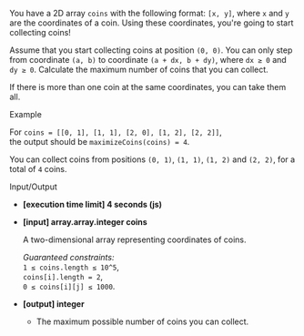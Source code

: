 
You have a 2D array  `coins`  with the following format:  `[x, y]`, where  `x`  and  `y`  are the coordinates of a coin. Using these coordinates, you're going to start collecting coins!

Assume that you start collecting coins at position  `(0, 0)`. You can only step from coordinate  `(a, b)`  to coordinate  `(a + dx, b + dy)`, where  `dx ≥ 0`  and  `dy ≥ 0`. Calculate the maximum number of coins that you can collect.

If there is more than one coin at the same coordinates, you can take them all.

Example

For  `coins = [[0, 1], [1, 1], [2, 0], [1, 2], [2, 2]]`,  
the output should be  `maximizeCoins(coins) = 4`.

You can collect coins from positions  `(0, 1)`,  `(1, 1)`,  `(1, 2)`  and  `(2, 2)`, for a total of  `4`  coins.

Input/Output

-   **[execution time limit] 4 seconds (js)**
    
-   **[input] array.array.integer coins**
    
    A two-dimensional array representing coordinates of coins.
    
    _Guaranteed constraints:_  
    `1 ≤ coins.length ≤ 10^5`,  
    `coins[i].length = 2`,  
    `0 ≤ coins[i][j] ≤ 1000`.
    
-   **[output] integer**
    
    -   The maximum possible number of coins you can collect.